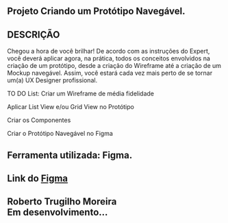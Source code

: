 ## Projeto Criando um Protótipo Navegável.

## DESCRIÇÃO
Chegou a hora de você brilhar! De acordo com as instruções do Expert, você deverá aplicar agora, na prática, todos os conceitos envolvidos na criação de um protótipo, desde a criação do Wireframe até a criação de um Mockup navegável. Assim, você estará cada vez mais perto de se tornar um(a) UX Designer profissional. 

TO DO List: 
Criar um Wireframe de média fidelidade  

Aplicar List View e/ou Grid View no Protótipo  

Criar os Componentes 

Criar o Protótipo Navegável no Figma 

## Ferramenta utilizada: Figma.

## Link do [Figma](https://www.figma.com/file/jt7NGkEUO1AE645qtjxVgZ/Prot%C3%B3tipo---DIO?type=design&node-id=0%3A1&mode=design&t=Gjz3nqW2Wcr4jALp-1)


## Roberto Trugilho Moreira<br> Em desenvolvimento...

